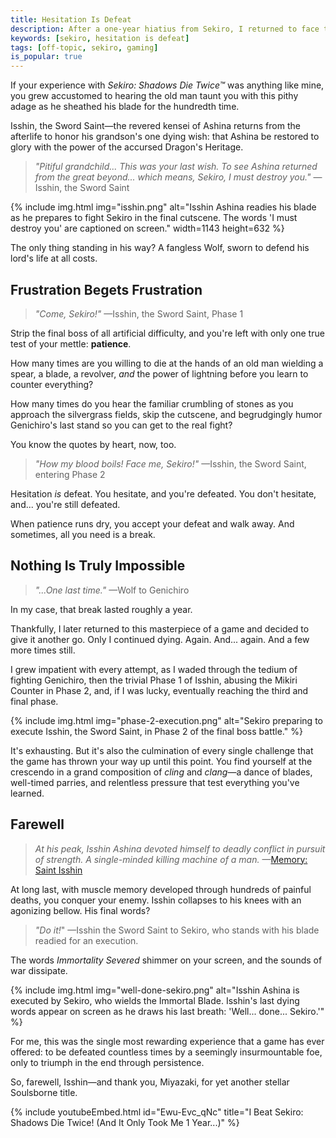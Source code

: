 ```yaml
---
title: Hesitation Is Defeat
description: After a one-year hiatius from Sekiro, I returned to face the final boss—and, through painful persistence, triumphed.
keywords: [sekiro, hesitation is defeat]
tags: [off-topic, sekiro, gaming]
is_popular: true
---
```


If your experience with *Sekiro: Shadows Die Twice™* was anything like mine, you grew accustomed to hearing the old man taunt you with this pithy adage as he sheathed his blade for the hundredth time.

Isshin, the Sword Saint—the revered kensei of Ashina returns from the afterlife to honor his grandson's one dying wish: that Ashina be restored to glory with the power of the accursed Dragon's Heritage.

> *"Pitiful grandchild... This was your last wish. To see Ashina returned from the great beyond... which means, Sekiro, I must destroy you."* —Isshin, the Sword Saint

{% include img.html img="isshin.png" alt="Isshin Ashina readies his blade as he prepares to fight Sekiro in the final cutscene. The words 'I must destroy you' are captioned on screen." width=1143 height=632 %}

The only thing standing in his way? A fangless Wolf, sworn to defend his lord's life at all costs.

## Frustration Begets Frustration

> *"Come, Sekiro!"* —Isshin, the Sword Saint, Phase 1

Strip the final boss of all artificial difficulty, and you're left with only one true test of your mettle: **patience**.

How many times are you willing to die at the hands of an old man wielding a spear, a blade, a revolver, *and* the power of lightning before you learn to counter everything?

How many times do you hear the familiar crumbling of stones as you approach the silvergrass fields, skip the cutscene, and begrudgingly humor Genichiro's last stand so you can get to the real fight?

You know the quotes by heart, now, too.

> *"How my blood boils! Face me, Sekiro!"* —Isshin, the Sword Saint, entering Phase 2

Hesitation *is* defeat. You hesitate, and you're defeated. You don't hesitate, and... you're still defeated.

When patience runs dry, you accept your defeat and walk away. And sometimes, all you need is a break.

## Nothing Is Truly Impossible

> *"...One last time."* —Wolf to Genichiro

In my case, that break lasted roughly a year.

Thankfully, I later returned to this masterpiece of a game and decided to give it another go. Only I continued dying. Again. And... again. And a few more times still.

I grew impatient with every attempt, as I waded through the tedium of fighting Genichiro, then the trivial Phase 1 of Isshin, abusing the Mikiri Counter in Phase 2, and, if I was lucky, eventually reaching the third and final phase.

{% include img.html img="phase-2-execution.png" alt="Sekiro preparing to execute Isshin, the Sword Saint, in Phase 2 of the final boss battle." %}

It's exhausting. But it's also the culmination of every single challenge that the game has thrown your way up until this point. You find yourself at the crescendo in a grand composition of *cling* and *clang*—a dance of blades, well-timed parries, and relentless pressure that test everything you've learned.

## Farewell

> *At his peak, Isshin Ashina devoted himself to deadly conflict in pursuit of strength. A single-minded killing machine of a man.* —[Memory: Saint Isshin](https://sekiroshadowsdietwice.wiki.fextralife.com/Memory:+Saint+Isshin)

At long last, with muscle memory developed through hundreds of painful deaths, you conquer your enemy. Isshin collapses to his knees with an agonizing bellow. His final words?

> *"Do it!*" —Isshin the Sword Saint to Sekiro, who stands with his blade readied for an execution.

The words *Immortality Severed* shimmer on your screen, and the sounds of war dissipate.

{% include img.html img="well-done-sekiro.png" alt="Isshin Ashina is executed by Sekiro, who wields the Immortal Blade. Isshin's last dying words appear on screen as he draws his last breath: 'Well... done... Sekiro.'" %}

For me, this was the single most rewarding experience that a game has ever offered: to be defeated countless times by a seemingly insurmountable foe, only to triumph in the end through persistence.

So, farewell, Isshin—and thank you, Miyazaki, for yet another stellar Soulsborne title.

{% include youtubeEmbed.html id="Ewu-Evc_qNc" title="I Beat Sekiro: Shadows Die Twice! (And It Only Took Me 1 Year...)" %}

<script type="module" src="https://cdn.jsdelivr.net/npm/@justinribeiro/lite-youtube@0.6.2/lite-youtube.js" defer></script>
